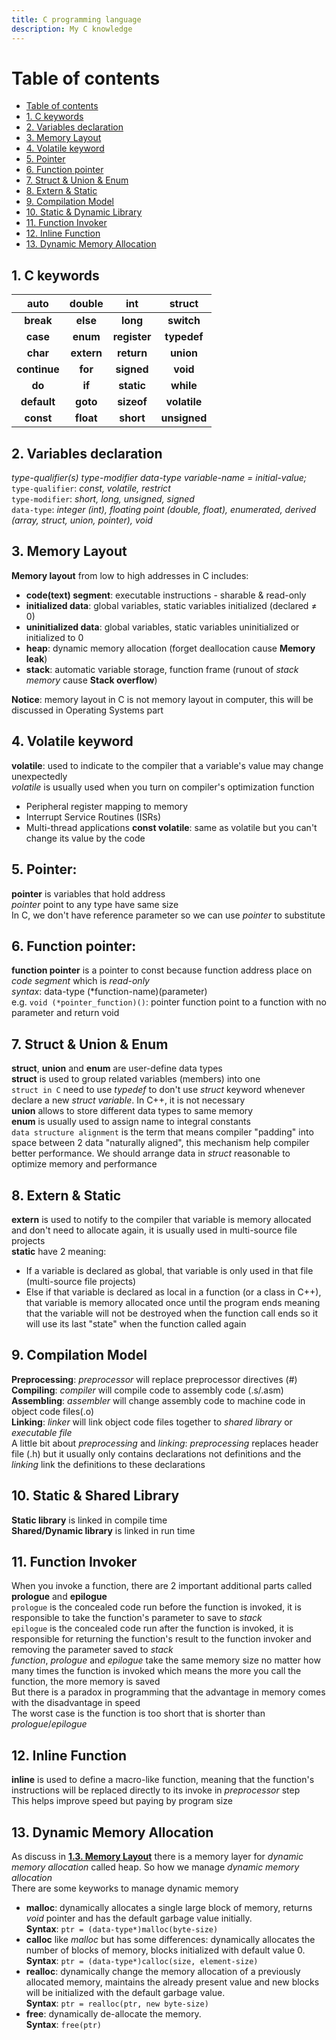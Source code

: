 ```yaml
---
title: C programming language
description: My C knowledge
---
```


# Table of contents
- [Table of contents](#table-of-contents)
- [1. C keywords](#1-c-keywords)
- [2. Variables declaration](#2-variables-declaration)
- [3. Memory Layout](#3-memory-layout)
- [4. Volatile keyword](#4-volatile-keyword)
- [5. Pointer](#5-pointer)
- [6. Function pointer](#6-function-pointer)
- [7. Struct & Union & Enum](#7-struct--union--enum)
- [8. Extern & Static](#8-extern--static)
- [9. Compilation Model](#9-compilation-model)
- [10. Static & Dynamic Library](#10-static--dynamic-library)
- [11. Function Invoker](#11-function-invoker)
- [12. Inline Function](#12-inline-function)
- [13. Dynamic Memory Allocation](#13-dynamic-memory-allocation)

## 1. C keywords

 auto           | double	    | int	          | struct 
 :---:          | :---:         |  :---:          | :---:        
 **break**	    | **else**	    | **long**	      | **switch**    
 **case**	    | **enum**	    | **register**	  | **typedef**   
 **char**	    | **extern**	| **return**	  | **union**     
 **continue**	| **for**	    | **signed**	  | **void**      
 **do**	        | **if**	    | **static**	  | **while**     
 **default**	| **goto**	    | **sizeof**	  | **volatile**  
 **const**	    | **float**	    | **short**	      | **unsigned**  

## 2. Variables declaration
*type-qualifier(s) type-modifier data-type variable-name = initial-value;* \
`type-qualifier`: *const, volatile, restrict* \
`type-modifier`: *short, long, unsigned, signed* \
`data-type`: *integer (int), floating point (double, float), enumerated, derived (array, struct, union, pointer), void* 

## 3. Memory Layout
**Memory layout** from low to high addresses in C includes: 
* **code(text) segment**: executable instructions - sharable & read-only
* **initialized data**: global variables, static variables initialized (declared $\neq$ 0)
* **uninitialized data**: global variables, static variables uninitialized or initialized to 0
* **heap**: dynamic memory allocation (forget deallocation cause **Memory leak**)
* **stack**: automatic variable storage, function frame (runout of *stack memory* cause **Stack overflow**)

**Notice**: memory layout in C is not memory layout in computer, this will be discussed in Operating Systems part

## 4. Volatile keyword
**volatile**: used to indicate to the compiler that a variable's value may change unexpectedly \
*volatile* is usually used when you turn on compiler's optimization function 
* Peripheral register mapping to memory 
* Interrupt Service Routines (ISRs) 
* Multi-thread applications
**const volatile**: same as volatile but you can't change its value by the code

## 5. Pointer:
**pointer** is variables that hold address \
*pointer* point to any type have same size \
In C, we don't have reference parameter so we can use *pointer* to substitute

## 6. Function pointer:
**function pointer** is a pointer to const because function address place on *code segment* which is *read-only* \
*syntax*: data-type (*function-name)(parameter) \
e.g. `void (*pointer_function)()`: pointer function point to a function with no parameter and return void

## 7. Struct & Union & Enum
**struct**, **union** and **enum** are user-define data types \
**struct** is used to group related variables (members) into one  
`struct in C` need to use *typedef* to don't use *struct* keyword whenever declare a new *struct variable*. In C++, it is not necessary \
**union** allows to store different data types to same memory     \
**enum** is usually used to assign name to integral constants \
`data structure alignment` is the term that means compiler "padding" into space between 2 data "naturally aligned", this mechanism help compiler better performance. We should arrange data in *struct* reasonable to optimize memory and performance

## 8. Extern & Static
**extern** is used to notify to the compiler that variable is memory allocated and don't need to allocate again, it is usually used in multi-source file projects \
**static** have 2 meaning: 
* If a variable is declared as global, that variable is only used in that file (multi-source file projects)
* Else if that variable is declared as local in a function (or a class in C++), that variable is memory allocated once until the program ends meaning that the variable will not be destroyed when the function call ends so it will use its last "state" when the function called again

## 9. Compilation Model
**Preprocessing**: *preprocessor* will replace preprocessor directives (#) \
**Compiling**: *compiler* will compile code to assembly code (.s/.asm) \
**Assembling**: *assembler* will change assembly code to machine code in object code files(.o) \
**Linking**: *linker* will link object code files together to *shared library* or *executable file* \
A little bit about *preprocessing* and *linking*: *preprocessing* replaces header file (.h) but it usually only contains declarations not definitions and the *linking* link the definitions to these declarations

## 10. Static & Shared Library
**Static library** is linked in compile time \
**Shared/Dynamic library** is linked in run time

## 11. Function Invoker
When you invoke a function, there are 2 important additional parts called **prologue** and **epilogue** \
`prologue` is the concealed code run before the function is invoked, it is responsible to take the function's parameter to save to *stack* \
`epilogue` is the concealed code run after the function is invoked, it is responsible for returning the function's result to the function invoker and removing the parameter saved to *stack* \
*function*, *prologue* and *epilogue* take the same memory size no matter how many times the function is invoked which means the more you call the function, the more memory is saved \
But there is a paradox in programming that the advantage in memory comes with the disadvantage in speed \
The worst case is the function is too short that is shorter than *prologue*/*epilogue*

## 12. Inline Function
**inline** is used to define a macro-like function, meaning that the function's instructions will be replaced directly to its invoke in *preprocessor* step \
This helps improve speed but paying by program size

## 13. Dynamic Memory Allocation
As discuss in [**1.3. Memory Layout**](#13-memory-layout) there is a memory layer for *dynamic memory allocation* called heap. So how we manage *dynamic memory allocation* \
There are some keyworks to manage dynamic memory
* **malloc**: dynamically allocates a single large block of memory, returns *void* pointer and has the default garbage value initially. \
**Syntax**: `ptr = (data-type*)malloc(byte-size)`
* **calloc** like *malloc* but has some differences: dynamically allocates the number of blocks of memory, blocks initialized with default value 0. \
**Syntax**: `ptr = (data-type*)calloc(size, element-size)`
* **realloc**: dynamically change the memory allocation of a previously allocated memory, maintains the already present value and new blocks will be initialized with the default garbage value. \
**Syntax**: `ptr = realloc(ptr, new byte-size)`
* **free**: dynamically de-allocate the memory. \
**Syntax**: `free(ptr)`